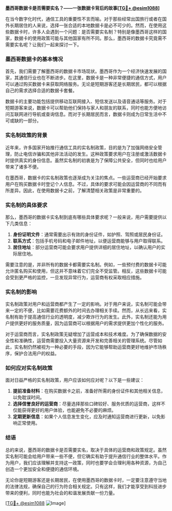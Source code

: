 **墨西哥数据卡是否需要实名？——一张数据卡背后的故事[[TG💪+ @esim1088](https://t.me/s/esim1088)]**

在当今数字化时代，通信工具的重要性不言而喻。对于那些经常出国旅行或者在国外长期居住的人来说，选择一张合适的本地数据卡是必不可少的。然而，在使用这些数据卡时，许多人会遇到一个问题：是否需要实名制？特别是像墨西哥这样的国家，数据卡的使用政策可能与其他国家有所不同。那么，墨西哥的数据卡究竟需不需要实名呢？让我们一起来探讨一下。

### 墨西哥数据卡的基本情况

首先，我们需要了解墨西哥的数据卡市场现状。墨西哥作为一个经济快速发展的国家，其通信行业也在不断进步。在这里，数据卡是一种非常便捷的通信方式，用户可以通过购买数据卡来获取网络服务。无论是短期游客还是长期居民，都可以根据自己的需求选择合适的数据卡套餐。

数据卡的主要功能包括提供移动互联网接入、短信发送以及语音通话等服务。对于短期游客来说，数据卡可以帮助他们保持与家人和朋友的联系，同时也能方便地访问互联网进行导航或查询信息。而对于长期居民而言，数据卡则成为日常生活中不可或缺的一部分。

### 实名制政策的背景

近年来，许多国家开始推行通信工具的实名制政策，目的是为了加强网络安全管理，防止电信诈骗和其他非法活动的发生。这种政策要求用户在注册或激活数据卡时提供真实的身份信息。虽然实名制的初衷是为了保障公共安全，但同时也给用户带来了诸多不便。

在墨西哥，数据卡的实名制政策也逐渐成为关注的焦点。一些运营商已经开始要求用户在购买数据卡时登记个人信息。不过，具体的要求可能会因运营商的不同而有所差异。因此，在使用数据卡之前，了解清楚相关政策是非常重要的。

### 实名制的具体要求

那么，墨西哥的数据卡实名制到底有哪些具体要求呢？一般来说，用户需要提供以下几类信息：

1. **身份证明文件**：通常需要出示有效的身份证件，如护照、驾照或居民身份证。
2. **联系方式**：包括手机号码和电子邮件地址，以便运营商能够与用户取得联系。
3. **居住地址**：部分运营商可能会要求用户提供详细的居住地址，以确认用户的实际居住地。

需要注意的是，并非所有的数据卡都需要实名制。例如，一些预付费的数据卡可能允许匿名购买和使用，但这并不意味着它们完全不受监管。相反，这些数据卡可能会受到更严格的监控，一旦发现异常行为，运营商有权采取相应措施。

### 实名制的影响

实名制政策对用户和运营商都产生了一定的影响。对于用户来说，实名制可能会带来一定的不便，比如需要花费额外的时间去办理相关手续。然而，从长远来看，实名制有助于提高通信行业的透明度，减少欺诈行为的发生。此外，实名制还能为用户提供更好的服务质量，因为运营商可以根据用户的需求提供更加个性化的服务。

对于运营商而言，实名制政策无疑增加了运营成本和技术难度。为了确保数据的安全性和准确性，运营商需要投入大量资源来开发和完善相关的管理系统。尽管如此，实名制仍然被视为一种必要的手段，因为它能够帮助运营商更好地维护市场秩序，保护合法用户的权益。

### 如何应对实名制政策

面对日益严格的实名制政策，用户应该如何应对呢？以下是一些建议：

1. **提前准备材料**：在购买数据卡之前，准备好所需的身份证件和其他相关信息，以免耽误时间。
2. **选择信誉良好的运营商**：尽量选择那些口碑较好、服务优质的运营商，这样不仅能获得更好的用户体验，也能避免不必要的麻烦。
3. **定期更新信息**：如果个人信息发生变化，应及时通知运营商进行更新，以免影响正常使用。

### 结语

总的来说，墨西哥的数据卡是否需要实名，取决于具体的运营商和政策规定。虽然实名制可能会给用户带来一些不便，但它确实有助于提升通信行业的整体水平。作为用户，我们应该理解并支持这一政策，同时也要学会合理利用各种资源，为自己创造一个更加安全和便捷的通信环境。

无论你是短期游客还是长期居民，在使用墨西哥的数据卡时，一定要注意遵守当地的法律法规，确保自己的行为符合相关规定。只有这样，我们才能享受到科技进步带来的便利，同时也能为社会的和谐发展贡献一份力量。

[[TG💪+ @esim1088](https://t.me/s/esim1088) ![Image](https://i.postimg.cc/4NQfJmqS/Snipaste-2025-05-13-00-14-12.png)]